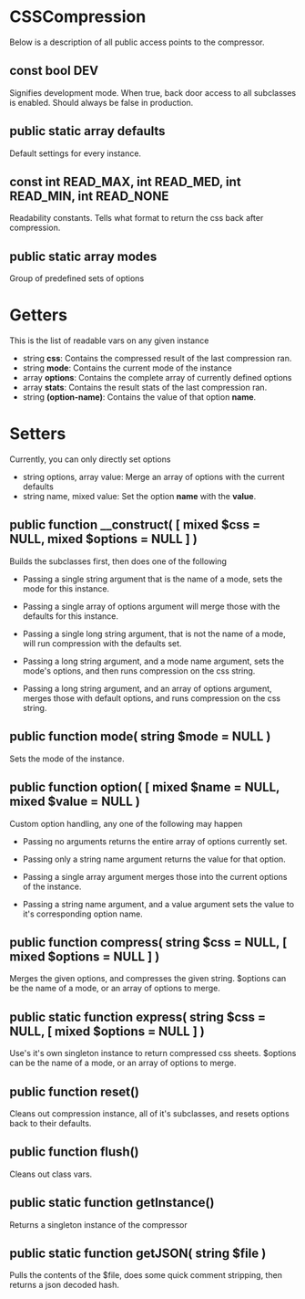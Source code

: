 CSSCompression
==============

Below is a description of all public access points to the compressor.


const bool DEV
--------------

Signifies development mode. When true, back door access to all subclasses is enabled. Should always be false in production.


public static array defaults
----------------------------

Default settings for every instance.


const int READ_MAX, int READ_MED, int READ_MIN, int READ_NONE
-------------------------------------------------------------

Readability constants. Tells what format to return the css back after compression.


public static array modes
-------------------------

Group of predefined sets of options


Getters
=======

This is the list of readable vars on any given instance

 - string **css**: Contains the compressed result of the last compression ran.
 - string **mode**: Contains the current mode of the instance
 - array **options**: Contains the complete array of currently defined options
 - array **stats**: Contains the result stats of the last compression ran.
 - string **(option-name)**: Contains the value of that option **name**.


Setters
=======

Currently, you can only directly set options

 - string options, array value: Merge an array of options with the current defaults
 - string name, mixed value: Set the option **name** with the **value**.



public function __construct( [ mixed $css = NULL, mixed $options = NULL ] )
---------------------------------------------------------------

Builds the subclasses first, then does one of the following

 - Passing a single string argument that is the name of a mode, sets the mode for this instance.

 - Passing a single array of options argument will merge those with the defaults for this instance.

 - Passing a single long string argument, that is not the name of a mode, will run compression with the defaults set.

 - Passing a long string argument, and a mode name argument, sets the mode's options, and then runs compression on the css string.

 - Passing a long string argument, and an array of options argument, merges those with default options, and runs compression on the css string.


public function mode( string $mode = NULL )
-------------------------------------------

Sets the mode of the instance.


public function option( [ mixed $name = NULL, mixed $value = NULL )
-------------------------------------------------------------------

Custom option handling, any one of the following may happen

 - Passing no arguments returns the entire array of options currently set.

 - Passing only a string name argument returns the value for that option.

 - Passing a single array argument merges those into the current options of the instance.

 - Passing a string name argument, and a value argument sets the value to it's corresponding option name.


public function compress( string $css = NULL, [ mixed $options = NULL ] )
-------------------------------------------------------------------------

Merges the given options, and compresses the given string. $options can be the name of a mode, or an array of options to merge.


public static function express( string $css = NULL, [ mixed $options = NULL ] )
-------------------------------------------------------------------------------

Use's it's own singleton instance to return compressed css sheets.  $options can be the name of a mode, or an array of options to merge.


public function reset()
-----------------------

Cleans out compression instance, all of it's subclasses, and resets options back to their defaults.


public function flush()
-----------------------

Cleans out class vars.


public static function getInstance()
------------------------------------

Returns a singleton instance of the compressor


public static function getJSON( string $file )
----------------------------------------------

Pulls the contents of the $file, does some quick comment stripping, then returns a json decoded hash.
